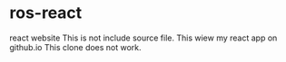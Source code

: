 # ros-react
react website
This is not include source file. This wiew my react app on github.io
This clone does not work. 
